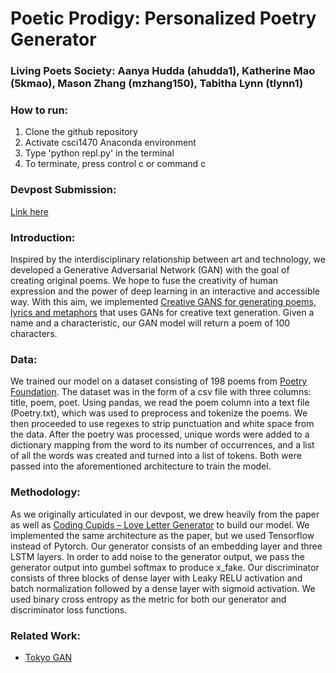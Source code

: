 # Poetic Prodigy: Personalized Poetry Generator
### Living Poets Society: Aanya Hudda (ahudda1), Katherine Mao (5kmao), Mason Zhang (mzhang150), Tabitha Lynn (tlynn1)

### How to run:
1. Clone the github repository
2. Activate csci1470 Anaconda environment
3. Type 'python repl.py' in the terminal
4. To terminate, press control c or command c

### Devpost Submission:
[Link here](https://devpost.com/software/poetic-prodigy-personalized-poetry-generator)

### Introduction: 
Inspired by the interdisciplinary relationship between art and technology, we developed a Generative Adversarial Network (GAN) with the goal of creating original poems. We hope to fuse the creativity of human expression and the power of deep learning in an interactive and accessible way. With this aim, we implemented [Creative GANS for generating poems, lyrics and metaphors](https://arxiv.org/abs/1909.09534) that uses GANs for creative text generation. Given a name and a characteristic, our GAN model will return a poem of 100 characters. 

### Data: 
We trained our model on a dataset consisting of 198 poems from [Poetry Foundation](https://www.kaggle.com/datasets/tgdivy/poetry-foundation-poems). The dataset was in the form of a csv file with three columns: title, poem, poet. Using pandas, we read the poem column into a text file (Poetry.txt), which was used to preprocess and tokenize the poems. We then proceeded to use regexes to strip punctuation and white space from the data. After the poetry was processed, unique words were added to a dictionary mapping from the word to its number of occurrences, and a list of all the words was created and turned into a list of tokens. Both were passed into the aforementioned architecture to train the model. 

### Methodology:
As we originally articulated in our devpost, we drew heavily from the paper as well as [Coding Cupids – Love Letter Generator](https://devpost.com/software/coding-cupids-love-letter-generator) to build our model. We implemented the same architecture as the paper, but we used Tensorflow instead of Pytorch. Our generator consists of an embedding layer and three LSTM layers. In order to add noise to the generator output, we pass the generator output into gumbel softmax to produce x_fake. Our discriminator consists of three blocks of dense layer with Leaky RELU activation and batch normalization followed by a dense layer with sigmoid activation. We used binary cross entropy as the metric for both our generator and discriminator loss functions.

### Related Work:
- [Tokyo GAN](https://github.com/Machine-Learning-Tokyo/Poetry-GAN/blob/master/README.md)
